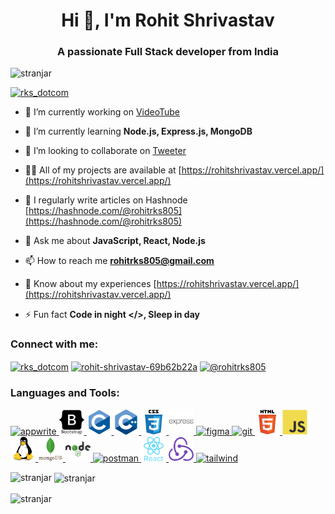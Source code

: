 <h1 align="center">Hi 👋, I'm Rohit Shrivastav</h1>
<h3 align="center">A passionate Full Stack developer from India</h3>

<p align="left"> <img src="https://komarev.com/ghpvc/?username=stranjar&label=Profile%20views&color=0e75b6&style=flat" alt="stranjar" /> </p>

<p align="left"> <a href="https://twitter.com/rks_dotcom" target="blank"><img src="https://img.shields.io/twitter/follow/rks_dotcom?logo=twitter&style=for-the-badge" alt="rks_dotcom" /></a> </p>

- 🔭 I’m currently working on [VideoTube](https://github.com/STRANJaR/Chai-Aur-Backend-Project)

- 🌱 I’m currently learning **Node.js, Express.js, MongoDB**

- 👯 I’m looking to collaborate on [Tweeter](https://twitter.com/rks_dotcom)

- 👨‍💻 All of my projects are available at [https://rohitshrivastav.vercel.app/](https://rohitshrivastav.vercel.app/)

- 📝 I regularly write articles on Hashnode [https://hashnode.com/@rohitrks805](https://hashnode.com/@rohitrks805)

- 💬 Ask me about **JavaScript, React, Node.js**

- 📫 How to reach me **rohitrks805@gmail.com**

- 📄 Know about my experiences [https://rohitshrivastav.vercel.app/](https://rohitshrivastav.vercel.app/)

- ⚡ Fun fact **Code in night </>, Sleep in day**

<h3 align="left">Connect with me:</h3>
<p align="left">
<a href="https://twitter.com/rks_dotcom" target="blank"><img align="center" src="https://raw.githubusercontent.com/rahuldkjain/github-profile-readme-generator/master/src/images/icons/Social/twitter.svg" alt="rks_dotcom" height="30" width="40" /></a>
<a href="https://linkedin.com/in/rohit-shrivastav-69b62b22a" target="blank"><img align="center" src="https://raw.githubusercontent.com/rahuldkjain/github-profile-readme-generator/master/src/images/icons/Social/linked-in-alt.svg" alt="rohit-shrivastav-69b62b22a" height="30" width="40" /></a>
<a href="https://hashnode.com/@rohitrks805" target="blank"><img align="center" src="https://raw.githubusercontent.com/rahuldkjain/github-profile-readme-generator/master/src/images/icons/Social/hashnode.svg" alt="@rohitrks805" height="30" width="40" /></a>
</p>

<h3 align="left">Languages and Tools:</h3>
<p align="left"> <a href="https://appwrite.io" target="_blank" rel="noreferrer"> <img src="https://www.vectorlogo.zone/logos/appwriteio/appwriteio-icon.svg" alt="appwrite" width="40" height="40"/> </a> <a href="https://getbootstrap.com" target="_blank" rel="noreferrer"> <img src="https://raw.githubusercontent.com/devicons/devicon/master/icons/bootstrap/bootstrap-plain-wordmark.svg" alt="bootstrap" width="40" height="40"/> </a> <a href="https://www.cprogramming.com/" target="_blank" rel="noreferrer"> <img src="https://raw.githubusercontent.com/devicons/devicon/master/icons/c/c-original.svg" alt="c" width="40" height="40"/> </a> <a href="https://www.w3schools.com/cpp/" target="_blank" rel="noreferrer"> <img src="https://raw.githubusercontent.com/devicons/devicon/master/icons/cplusplus/cplusplus-original.svg" alt="cplusplus" width="40" height="40"/> </a> <a href="https://www.w3schools.com/css/" target="_blank" rel="noreferrer"> <img src="https://raw.githubusercontent.com/devicons/devicon/master/icons/css3/css3-original-wordmark.svg" alt="css3" width="40" height="40"/> </a> <a href="https://expressjs.com" target="_blank" rel="noreferrer"> <img src="https://raw.githubusercontent.com/devicons/devicon/master/icons/express/express-original-wordmark.svg" alt="express" width="40" height="40"/> </a> <a href="https://www.figma.com/" target="_blank" rel="noreferrer"> <img src="https://www.vectorlogo.zone/logos/figma/figma-icon.svg" alt="figma" width="40" height="40"/> </a> <a href="https://git-scm.com/" target="_blank" rel="noreferrer"> <img src="https://www.vectorlogo.zone/logos/git-scm/git-scm-icon.svg" alt="git" width="40" height="40"/> </a> <a href="https://www.w3.org/html/" target="_blank" rel="noreferrer"> <img src="https://raw.githubusercontent.com/devicons/devicon/master/icons/html5/html5-original-wordmark.svg" alt="html5" width="40" height="40"/> </a> <a href="https://developer.mozilla.org/en-US/docs/Web/JavaScript" target="_blank" rel="noreferrer"> <img src="https://raw.githubusercontent.com/devicons/devicon/master/icons/javascript/javascript-original.svg" alt="javascript" width="40" height="40"/> </a> <a href="https://www.linux.org/" target="_blank" rel="noreferrer"> <img src="https://raw.githubusercontent.com/devicons/devicon/master/icons/linux/linux-original.svg" alt="linux" width="40" height="40"/> </a> <a href="https://www.mongodb.com/" target="_blank" rel="noreferrer"> <img src="https://raw.githubusercontent.com/devicons/devicon/master/icons/mongodb/mongodb-original-wordmark.svg" alt="mongodb" width="40" height="40"/> </a> <a href="https://nodejs.org" target="_blank" rel="noreferrer"> <img src="https://raw.githubusercontent.com/devicons/devicon/master/icons/nodejs/nodejs-original-wordmark.svg" alt="nodejs" width="40" height="40"/> </a> <a href="https://postman.com" target="_blank" rel="noreferrer"> <img src="https://www.vectorlogo.zone/logos/getpostman/getpostman-icon.svg" alt="postman" width="40" height="40"/> </a> <a href="https://reactjs.org/" target="_blank" rel="noreferrer"> <img src="https://raw.githubusercontent.com/devicons/devicon/master/icons/react/react-original-wordmark.svg" alt="react" width="40" height="40"/> </a> <a href="https://redux.js.org" target="_blank" rel="noreferrer"> <img src="https://raw.githubusercontent.com/devicons/devicon/master/icons/redux/redux-original.svg" alt="redux" width="40" height="40"/> </a> <a href="https://tailwindcss.com/" target="_blank" rel="noreferrer"> <img src="https://www.vectorlogo.zone/logos/tailwindcss/tailwindcss-icon.svg" alt="tailwind" width="40" height="40"/> </a> </p>

<p><img align="left" src="https://github-readme-stats.vercel.app/api/top-langs?username=stranjar&show_icons=true&locale=en&layout=compact" alt="stranjar" /></p>

<p>&nbsp;<img align="center" src="https://github-readme-stats.vercel.app/api?username=stranjar&show_icons=true&locale=en" alt="stranjar" /></p>

<p><img align="center" src="https://github-readme-streak-stats.herokuapp.com/?user=stranjar&" alt="stranjar" /></p>
